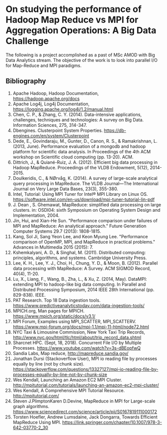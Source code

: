 # On studying the performance of Hadoop Map Reduce vs MPI for Aggregation Operations: A Big Data Challenge 

The following is a project accomplished as a past of MSc AMOD with Big Data Analytics stream. The objective of the work is to look into parallel I/O for Map-Reduce and MPI paradigms. 
 
## Bibliography 

1)	Apache Hadoop, Hadoop Documentation, https://hadoop.apache.org/docs
2)	Apache Log4j, Log4j Documentation, https://logging.apache.org/log4j/1.2/manual.html
3)	Chen, C. P., & Zhang, C. Y. (2014). Data-intensive applications, challenges, techniques and technologies: A survey on Big Data. Information Sciences, 275, 314-347.
4)	Dbengines. Clusterpoint System Properties. https://db-engines.com/en/system/Clusterpoint
5)	Dede, E., Govindaraju, M., Gunter, D., Canon, R. S., & Ramakrishnan, L. (2013, June). Performance evaluation of a mongodb and hadoop platform for scientific data analysis. In Proceedings of the 4th ACM workshop on Scientific cloud computing (pp. 13-20). ACM.
6)	Dittrich, J., & Quiané-Ruiz, J. A. (2012). Efficient big data processing in Hadoop MapReduce. Proceedings of the VLDB Endowment, 5(12), 2014-2015.
7)	Doulkeridis, C., & NØrvåg, K. (2014). A survey of large-scale analytical query processing in MapReduce. The VLDB Journal—The International Journal on Very Large Data Bases, 23(3), 355-380.
8)	Intel, Tutorial: Using MPI Tuner for Intel® MPI Library on Linux OS. https://software.intel.com/en-us/download/mpi-tuner-tutorial-lin-pdf
9)	J. Dean , S. Ghemawat, MapReduce: simplified data processing on large clusters. in: OSDI04: sixth Symposium on Operating System Design and Implementation, 2004.
10)	Jin, Hui, and Xian-He Sun. "Performance comparison under failures of MPI and MapReduce: An analytical approach." Future Generation Computer Systems 29.7 (2013): 1808-1815.
11)	Kang, Sol Ji, Sang Yeon Lee, and Keon Myung Lee. "Performance comparison of OpenMP, MPI, and MapReduce in practical problems." Advances in Multimedia 2015 (2015): 7.
12)	Kshemkalyani, A. D., & Singhal, M. (2011). Distributed computing: principles, algorithms, and systems. Cambridge University Press.
13)	Lee, K. H., Lee, Y. J., Choi, H., Chung, Y. D., & Moon, B. (2012). Parallel data processing with MapReduce: A Survey. ACM SIGMOD Record, 40(4), 11-20.
14)	Lu, X., Liang, F., Wang, B., Zha, L., & Xu, Z. (2014, May). DataMPI: extending MPI to hadoop-like big data computing. In Parallel and Distributed Processing Symposium, 2014 IEEE 28th International (pp. 829-838). IEEE.
15)	PAT Research. Top 18 Data ingestion tools. https://www.predictiveanalyticstoday.com/data-ingestion-tools/
16)	MPICH.org, Man pages for MPICH. https://www.mpich.org/static/docs/v3.1/
17)	MPI Forum, Examples using MPI_SCATTER, MPI_SCATTERV. https://www.mpi-forum.org/docs/mpi-1.1/mpi-11-html/node72.html
18)	NYC Taxi & Limousine Commission, New York Taxi Trip Records, http://www.nyc.gov/html/tlc/html/about/trip_record_data.shtml
19)	Sharcnet HPC. (Sept, 18, 2018). Concurrent File I/O by Multiple Processes. https://www.youtube.com/watch?v=3s-dBEopfwQ
20)	Sandia Labs, Map reduce, http://mapreduce.sandia.gov/
21)	Jonathan Dursi (Stackoverflow User), MPI io reading file by processes equally by line (not by chunk size). https://stackoverflow.com/questions/13327127/mpi-io-reading-file-by-processes-equally-by-line-not-by-chunk-size
22)	Wes Kendall, Launching an Amazon EC2 MPI Cluster. http://mpitutorial.com/tutorials/launching-an-amazon-ec2-mpi-cluster/
23)	Wes Kendall, A Comprehensive MPI Tutorial Resource. http://mpitutorial.com/ 
24)	Steven J.PlimptonKaren D.Devine, MapReduce in MPI for Large-scale graph algorithms. https://www.sciencedirect.com/science/article/pii/S0167819111000172
25)	Torsten Hoefler, Andrew Lumsdaine, Jack Dongarra, Towards Efficient MapReduce Using MPI. https://link.springer.com/chapter/10.1007/978-3-642-03770-2_30

